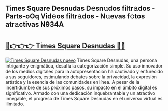 ## Times Square Desnudas D𝚎sn𝚞dos filtr𝚊dos - Parts-oOq Vid𝚎os filtr𝚊dos - N𝚞evas f𝚘tos atr𝚊ctivas N934A

# <h2><a href="http://mb47euh.tromn.icu/?c=Times+Square+Desnudas">🔗👉👉👉 Times Square Desnudas 🔗🔗</a></h2>

[![Times Square Desnudas nuevo](https://i.imgur.com/pEAQMta.gif)](http://mb47euh.tromn.icu/?c=Times+Square+Desnudas)
Times Square Desnudas, una persona intrigante y enigmática, desafía la categorización simple. Su uso innovador de los medios digitales para la autopresentación ha cautivado y enfurecido a sus seguidores, estimulando debates sobre la privacidad, la expresión artística y la esencia de las comunidades en línea. A pesar de la incertidumbre de sus próximos pasos, su impacto en el ámbito digital es significativo. Armado con una dedicación inquebrantable y un atractivo innegable, el progreso de Times Square Desnudas en el universo virtual es ilimitado.
